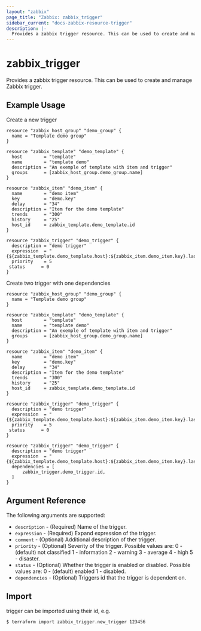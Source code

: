 ```yaml
---
layout: "zabbix"
page_title: "Zabbix: zabbix_trigger"
sidebar_current: "docs-zabbix-resource-trigger"
description: |-
  Provides a zabbix trigger resource. This can be used to create and manage Zabbix trigger.
---
```


# zabbix_trigger

Provides a zabbix trigger resource. This can be used to create and manage Zabbix trigger.

## Example Usage

Create a new trigger

```hcl
resource "zabbix_host_group" "demo_group" {
  name = "Template demo group"
}

resource "zabbix_template" "demo_template" {
  host        = "template"
  name        = "template demo"
  description = "An exemple of template with item and trigger"
  groups      = [zabbix_host_group.demo_group.name]
}

resource "zabbix_item" "demo_item" {
  name        = "demo item"
  key         = "demo.key"
  delay       = "34"
  description = "Item for the demo template"
  trends      = "300"
  history     = "25"
  host_id     = zabbix_template.demo_template.id
}

resource "zabbix_trigger" "demo_trigger" {
  description = "demo trigger"
  expression  = "{${zabbix_template.demo_template.host}:${zabbix_item.demo_item.key}.last()}=0"
  priority    = 5
 status      = 0
}
```

Create two trigger with one dependencies
```hcl
resource "zabbix_host_group" "demo_group" {
  name = "Template demo group"
}

resource "zabbix_template" "demo_template" {
  host        = "template"
  name        = "template demo"
  description = "An exemple of template with item and trigger"
  groups      = [zabbix_host_group.demo_group.name]
}

resource "zabbix_item" "demo_item" {
  name        = "demo item"
  key         = "demo.key"
  delay       = "34"
  description = "Item for the demo template"
  trends      = "300"
  history     = "25"
  host_id     = zabbix_template.demo_template.id
}

resource "zabbix_trigger" "demo_trigger" {
  description = "demo trigger"
  expression  = "{${zabbix_template.demo_template.host}:${zabbix_item.demo_item.key}.last()}=0"
  priority    = 5
 status      = 0
}

resource "zabbix_trigger" "demo_trigger" {
  description = "demo trigger"
  expression  = "{${zabbix_template.demo_template.host}:${zabbix_item.demo_item.key}.last()}=0"
  dependencies = [
      zabbix_trigger.demo_trigger.id,
  ]
}
```

## Argument Reference

The following arguments are supported:

* `description` - (Required) Name of the trigger.
* `expression` - (Required) Expand expression of the trigger.
* `comment` - (Optional) Additional description of ther trigger.
* `priority` - (Optional) Severity of the trigger.
Possible values are:
0 - (default) not classified
1 - information
2 - warning
3 - average
4 - high
5 - disaster.
* `status` - (Optional) Whether the trigger is enabled or disabled.
Possible values are:
0 - (default) enabled
1 - disabled.
* `dependencies` - (Optional) Triggers id that the trigger is dependent on.

## Import

trigger can be imported using their id, e.g.

```
$ terraform import zabbix_trigger.new_trigger 123456
```
